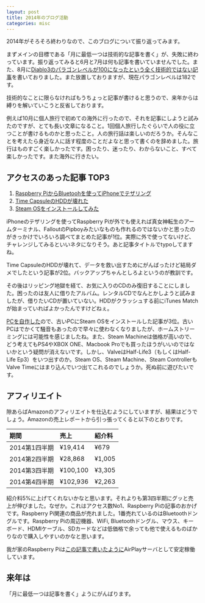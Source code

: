 ```yaml
---
layout: post
title: 2014年のブログ活動
categories: misc
---
```

2014年がそろそろ終わりなので、このブログについて振り返ってみます。

まずメインの目標である「月に最低一つは技術的な記事を書く」が、失敗に終わっています。振り返ってみると6月と7月は何も記事を書いていませんでした。また、8月に[Diablo3のパラゴンレベルが100になったという全く技術的ではない記事][diablo3plv100]を書いておりました。また放置しておりますが、現在パラゴンレベルは182です。

技術的なことに限らなければもうちょっと記事が書けると思うので、来年からは縛りを解いていこうと反省しております。

例えば10月に個人旅行で初めての海外に行ったので、それを記事にしようと試みたのですが、とても長い文章になること。1回個人旅行したぐらいで人の役に立つことが書けるものかと思ったこと。人の旅行話は楽しいのだろうか。そんなことを考えたら身近な人に話す程度のことだよなと思って書くのを辞めました。旅行はものすごく楽しかったです。困ったり、迷ったり、わからないこと、すべて楽しかったです。また海外に行きたい。

## アクセスのあった記事 TOP3
1. [Raspberry PiからBluetoohを使ってiPhoneでテザリング][iphonebluetooth]
1. [Time CapsuleのHDDが壊れた][crashhdd]
1. [Steam OSをインストールしてみた][steamos]

iPhoneのテザリングを使ってRaspberry Piが外でも使えれば真女神転生のアームターミナル、FalloutのPipboyみたいなものも作れるのではないかと思ったのがきっかけでいろいろ調べてまとめた記事が1位。実際に外で使ってないけど、チャレンジしてみるといいネタになりそう。あと記事タイトルでtypoしてますね。

Time CapsuleのHDDが壊れて、データを救い出すためにがんばったけど結局ダメでしたという記事が2位。バックアップちゃんとしろよというのが教訓です。

その後はリッピング地獄を経て、お気に入りのCDのみ復旧することにしました。困ったのは友人に借りたアルバム。レンタルCDでなんとかしようと試みましたが、借りたいCDが置いていない。HDDがクラッシュする前にiTunes Matchが始まっていればよかったんですけどねぇ。

[PCを自作した][diypc]ので、古いPCにSteam OSをインストールした記事が3位。古いPCはでかくて騒音もあったので早々に使わなくなりましたが、ホームストリーミングには可能性を感じましたね。また、Steam Machineは価格が高いので、どう考えてもPS4やXBOX ONE、Macbook Proでも買ったほうがいいのではないかという疑問が消えないです。しかし、ValveはHalf-Life3（もしくはHalf-Life Ep3）をいつ出すのか。Steam OS、Steam Machine、Steam ControllerもValve Timeにはまり込んでいつ出てこれるのでしょうか。死ぬ前に遊びたいです。

## アフィリエイト
隙あらばAmazonのアフィリエイトを仕込むようにしていますが、結果はどうでしょう。Amazonの売上レポートから引っ張ってくると以下のとおりです。

|期間|売上|紹介料|
|:-----|:-----|:-----|
|2014第1四半期|¥19,414|¥679|
|2014第2四半期|¥28,868|¥1,005|
|2014第3四半期|¥100,100|¥3,305|
|2014第4四半期|¥102,936|¥2,263|

紹介料5%に上げてくれないかなと思います。それよりも第3四半期にグッと売上が伸びました。なぜか。これはアクセス数No1、Raspberry Piの記事のおかげです。Raspberry Pi関連の商品が売れました。1番売れているのはBluetoothドングルです。Raspberry Piの周辺機器、WiFi, Bluetoothドングル、マウス、キーボード、HDMIケーブル、SDカードなどは低価格で余っても他で使えるものばかりなので購入しやすいのかなと思います。

我が家のRaspberry Piは[この記事で書いたように][usbaudio]AirPlayサーバとして安定稼働しています。

## 来年は
「月に最低一つは記事を書く」ようにがんばります。

[diablo3plv100]: /2014/08/26/diablo3-paragon-level-100.html
[iphonebluetooth]: /2014/02/06/tethering-raspi-bluetooth-iphone.html
[crashhdd]: /2013/10/23/timecapsule-hdd-crash.html
[steamos]: /2014/05/18/install-steam-os.html
[diypc]: /2014/03/26/DIY-pc.html
[usbaudio]: /2014/10/30/air-play-usb-audio-raspberrypi.html
